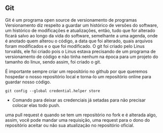 
## Git
Git é um programa open source de versionamento de programas
Versionamento diz respeito a guardar um histórico de versões do software, um histórico de modificações e atualizações, então, tudo que for alterado ficará salvo ao longo da vida do software, semelhante a uma agenda, onde é anotado quem alterou o código, a data que foi alterado, quais arquivos foram modificados e o que foi modificado.
O git foi criado pelo Linus torvalds, ele foi criado pois o Linus estava precisando de um programa de versionamento de código e não tinha nenhum na época para um projeto do tamanho do linux, sendo assim, foi criado o git.


É importante sempre criar um repositório no github por que queremos hospedar o nosso repositório local e torna-lo um repositório online para guardar nosso código.




```
git config --global credential.helper store
```
- Comando para deixar as credenciais já setadas para não precisar colocar elas todo push.


uma pull request é quando se tem um repositório no fork e é alterada algo, assim, você pode mandar uma requisição, uma request para o dono do repositório aceitar ou não sua atualização no repositório oficial.